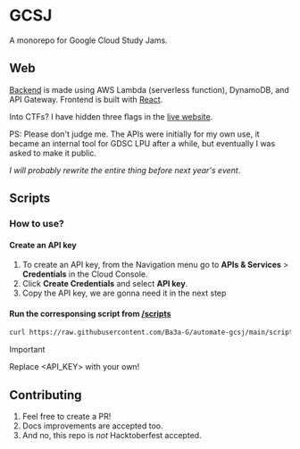 # GCSJ
A monorepo for Google Cloud Study Jams.

## Web
[Backend](/api/) is made using AWS Lambda (serverless function), DynamoDB, and API Gateway. Frontend is built with [React](/frontend/).

Into CTFs? I have hidden three flags in the [live website](https://gcsj.gdsclpu.dev/).

PS: Please don't judge me. The APIs were initially for my own use, it became an internal tool for GDSC LPU after a while, but eventually I was asked to make it public.

*I will probably rewrite the entire thing before next year's event*.

## Scripts
### How to use?
#### Create an API key
1. To create an API key, from the Navigation menu go to **APIs & Services** > **Credentials** in the Cloud Console.
2. Click **Create Credentials** and select **API key**.
3. Copy the API key, we are gonna need it in the next step

#### Run the corresponsing script from [/scripts](/scripts/)
```bash
curl https://raw.githubusercontent.com/Ba3a-G/automate-gcsj/main/scripts/genai/challenge_lab.sh | sh -s <API_KEY>
```
> [!IMPORTANT]  
> Replace <API_KEY> with your own!

## Contributing
1. Feel free to create a PR!
2. Docs improvements are accepted too.
3. And no, this repo is _not_ Hacktoberfest accepted.
